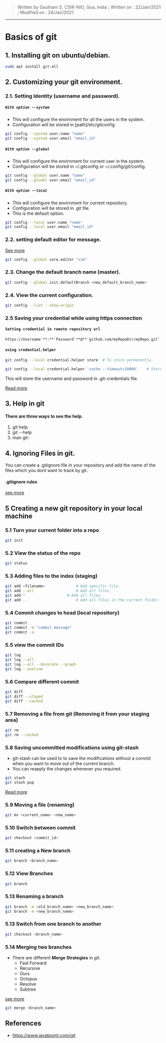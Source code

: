 > Written by Gautham S, CSIR-NIO, Goa, India ;
> Written on : 22/Jan/2021 ; 
> Modified on : 24/Jan/2021
___

# Basics of git

## 1. Installing git on ubuntu/debian.

```sh
sudo apt install git-all
```

## 2. Customizing your git environment.

### 2.1. Setting Identity (username and password).

##### `With option --system`
* This will configure the envirnment for all the users in the system.
* Configuration will be stored in [path]/etc/gitconfig.

```sh
git config --system user.name "name"
git config --system user.email "email_id"
```

##### `With option --global`
* This will configure the envirnment for current user in the system.
* Configuration will be stored in ~/.gitconfig or ~/.config/git/config.

```sh
git config --global user.name "name"
git config --gloabl user.email "email_id"
```

##### `With option --local`
* This will configure the envirnment for current repository.
* Configuration will be stored in .git file.
* This is the default option.

```sh
git config --local user.name "name"
git config --local user.email "email_id"
```

### 2.2. setting default editor for message.
[See more](https://git-scm.com/book/en/v2/Appendix-C%3A-Git-Commands-Setup-and-Config#ch_core_editor)

```sh
git config --global core.editor "vim"
```

### 2.3. Change the default branch name (master).

```sh
git config --global init.defaultBranch <new_default_branch_name>
```

### 2.4. View the current configuration.

```sh
git config --list --show-origin
```

### 2.5 Saving your credential while using https connection

#### `Setting credential in remote repository url`

```sh
https://Username`**:**`Password`**@**`github.com/myRepoDir/myRepo.git`
```

#### `using credential.helper`

```sh
git config --local credential.helper store 	# To store permenently.

git config --local credential.helper 'cache --timeout=10800'	# Store for next 3 hours.
```
This will store the username and password in .git-credentials file.

[Read more](https://git-scm.com/book/en/v2/Git-Tools-Credential-Storage)





## 3. Help in git

#### There are three ways to see the help.
1. git help <command>
2. git <command> --help
3. man git-<command>

## 4. Ignoring Files in git.

You can create a .gitignore file in your repository and add the name of the files which you dont want to track by git.

#### .gitignore rules

[see more](https://git-scm.com/docs/gitignore)


## 5 Creating a new git repository in your local machine

### 5.1 Turn your current folder into a repo 

```sh
git init
```

### 5.2 View the status of the repo
```sh
git status
```

### 5.3 Adding files to the index (staging)

```sh
git add <filename>			    # Add specific file.
git add --all				    # Add all files.
git add *				    # Add all files.
git add .			    	    # Add all files in the current folder.
```

### 5.4 Commit changes to head (local repository)

```sh
git commit
git commit -m "commit message"
git commit -a 				    
```

### 5.5 view the commit IDs

```sh
git log
git log --all
git log --all --decorate --graph
git log --oneline
```

### 5.6 Compare different commit

```sh
git diff
git diff --staged
git diff --cached
```

### 5.7 Removing a file from git (Removing it from your staging area)

```sh
git rm
git rm --cached
```

### 5.8 Saving uncommitted modifications using git-stash

* git-stash can be used to to save the modifications without a commit when you want to move out of the current branch.
* You can reapply the changes whenever you required.


```sh
git stash
git stash pop
```

[Read more](https://git-scm.com/docs/git-stash)



### 5.9 Moving a file (renaming)

```sh
git mv <current_name> <new_name>
```

### 5.10 Switch between commit

```sh
git checkout <commit_id>
```

### 5.11 creating a New branch

```sh
git branch <branch_name>
```

### 5.12 View Branches

```sh
git branch
```

### 5.13 Renaming a branch

```sh
git branch -m <old_branch_name> <new_branch_name>
git branch -m <new_branch_name>
```

### 5.13 Switch from one branch to another

```sh
git checkout <branch_name>
```
### 5.14 Merging two branches
* There are different **Merge Strategies** in git. 
	* Fast Forward
	* Recursive
	* Ours
	* Octopus
	* Resolve
	* Subtree

[see more](https://www.geeksforgeeks.org/merge-strategies-in-git/)
```sh
git merge <branch_name>
```


## References

* https://www.javatpoint.com/git
